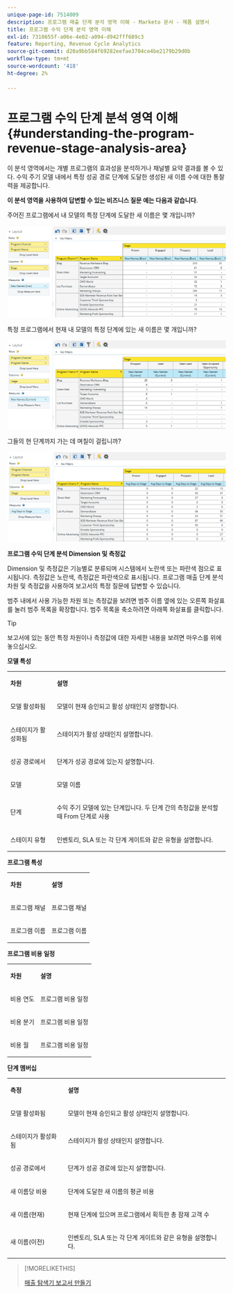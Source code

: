 ```yaml
---
unique-page-id: 7514009
description: 프로그램 매출 단계 분석 영역 이해 - Marketo 문서 - 제품 설명서
title: 프로그램 수익 단계 분석 영역 이해
exl-id: 7310655f-a06e-4e02-a094-d942fff689c3
feature: Reporting, Revenue Cycle Analytics
source-git-commit: d20a9bb584f69282eefae3704ce4be2179b29d0b
workflow-type: tm+mt
source-wordcount: '418'
ht-degree: 2%

---
```


# 프로그램 수익 단계 분석 영역 이해 {#understanding-the-program-revenue-stage-analysis-area}

이 분석 영역에서는 개별 프로그램의 효과성을 분석하거나 채널별 요약 결과를 볼 수 있다. 수익 주기 모델 내에서 특정 성공 경로 단계에 도달한 생성된 새 이름 수에 대한 통찰력을 제공합니다.

**이 분석 영역을 사용하여 답변할 수 있는 비즈니스 질문 예는 다음과 같습니다**.

주어진 프로그램에서 내 모델의 특정 단계에 도달한 새 이름은 몇 개입니까?

![](assets/one-3.png)

특정 프로그램에서 현재 내 모델의 특정 단계에 있는 새 이름은 몇 개입니까?

![](assets/two-3.png)

그들의 현 단계까지 가는 데 며칠이 걸립니까?

![](assets/three-3.png)

**프로그램 수익 단계 분석 Dimension 및 측정값**

Dimension 및 측정값은 기능별로 분류되며 시스템에서 노란색 또는 파란색 점으로 표시됩니다. 측정값은 노란색, 측정값은 파란색으로 표시됩니다. 프로그램 매출 단계 분석 차원 및 측정값을 사용하여 보고서의 특정 질문에 답변할 수 있습니다.

범주 내에서 사용 가능한 차원 또는 측정값을 보려면 범주 이름 옆에 있는 오른쪽 화살표를 눌러 범주 목록을 확장합니다. 범주 목록을 축소하려면 아래쪽 화살표를 클릭합니다.

>[!TIP]
>
>보고서에 있는 동안 특정 차원이나 측정값에 대한 자세한 내용을 보려면 마우스를 위에 놓으십시오.

**모델 특성**

<table> 
 <tbody> 
  <tr> 
   <td colspan="1" rowspan="1"><strong>차원</strong></td> 
   <td colspan="1" rowspan="1"><p><strong>설명</strong></p></td> 
  </tr> 
  <tr> 
   <td colspan="1" rowspan="1"><p>모델 활성화됨</p></td> 
   <td colspan="1" rowspan="1"><p>모델이 현재 승인되고 활성 상태인지 설명합니다.</p></td> 
  </tr> 
  <tr> 
   <td colspan="1" rowspan="1"><p>스테이지가 활성화됨</p></td> 
   <td colspan="1" rowspan="1"><p>스테이지가 활성 상태인지 설명합니다.</p></td> 
  </tr> 
  <tr> 
   <td colspan="1" rowspan="1"><p>성공 경로에서</p></td> 
   <td colspan="1" rowspan="1"><p>단계가 성공 경로에 있는지 설명합니다.</p></td> 
  </tr> 
  <tr> 
   <td colspan="1" rowspan="1"><p>모델</p></td> 
   <td colspan="1" rowspan="1"><p>모델 이름</p></td> 
  </tr> 
  <tr> 
   <td colspan="1" rowspan="1"><p>단계</p></td> 
   <td colspan="1" rowspan="1"><p>수익 주기 모델에 있는 단계입니다. 두 단계 간의 측정값을 분석할 때 From 단계로 사용</p></td> 
  </tr> 
  <tr> 
   <td colspan="1" rowspan="1"><p>스테이지 유형</p></td> 
   <td colspan="1" rowspan="1"><p>인벤토리, SLA 또는 각 단계 게이트와 같은 유형을 설명합니다.</p></td> 
  </tr> 
 </tbody> 
</table>

**프로그램 특성**

<table> 
 <tbody> 
  <tr> 
   <td colspan="1" rowspan="1"><p><strong>차원</strong></p></td> 
   <td colspan="1" rowspan="1"><p><strong>설명</strong></p></td> 
  </tr> 
  <tr> 
   <td colspan="1" rowspan="1"><p>프로그램 채널</p></td> 
   <td colspan="1" rowspan="1"><p>프로그램 채널</p></td> 
  </tr> 
  <tr> 
   <td colspan="1" rowspan="1"><p>프로그램 이름</p></td> 
   <td colspan="1" rowspan="1"><p>프로그램 이름</p></td> 
  </tr> 
 </tbody> 
</table>

**프로그램 비용 일정**

<table> 
 <tbody> 
  <tr> 
   <td colspan="1" rowspan="1"><p><strong>차원</strong></p></td> 
   <td colspan="1" rowspan="1"><p><strong>설명</strong></p></td> 
  </tr> 
  <tr> 
   <td colspan="1" rowspan="1"><p>비용 연도</p></td> 
   <td colspan="1" rowspan="1"><p>프로그램 비용 일정</p></td> 
  </tr> 
  <tr> 
   <td colspan="1" rowspan="1"><p>비용 분기</p></td> 
   <td colspan="1" rowspan="1"><p>프로그램 비용 일정</p></td> 
  </tr> 
  <tr> 
   <td colspan="1" rowspan="1"><p>비용 월</p></td> 
   <td colspan="1" rowspan="1"><p>프로그램 비용 일정</p></td> 
  </tr> 
 </tbody> 
</table>

**단계 멤버십**

<table> 
 <tbody> 
  <tr> 
   <td colspan="1" rowspan="1"><p><strong>측정</strong></p></td> 
   <td colspan="1" rowspan="1"><p><strong>설명</strong></p></td> 
  </tr> 
  <tr> 
   <td colspan="1" rowspan="1"><p>모델 활성화됨</p></td> 
   <td colspan="1" rowspan="1"><p>모델이 현재 승인되고 활성 상태인지 설명합니다.</p></td> 
  </tr> 
  <tr> 
   <td colspan="1" rowspan="1"><p>스테이지가 활성화됨</p></td> 
   <td colspan="1" rowspan="1"><p>스테이지가 활성 상태인지 설명합니다.</p></td> 
  </tr> 
  <tr> 
   <td colspan="1" rowspan="1"><p>성공 경로에서</p></td> 
   <td colspan="1" rowspan="1"><p>단계가 성공 경로에 있는지 설명합니다.</p></td> 
  </tr> 
  <tr> 
   <td colspan="1" rowspan="1"><p>새 이름당 비용</p></td> 
   <td colspan="1" rowspan="1"><p>단계에 도달한 새 이름의 평균 비용</p></td> 
  </tr> 
  <tr> 
   <td colspan="1" rowspan="1"><p>새 이름(현재)</p></td> 
   <td colspan="1" rowspan="1"><p>현재 단계에 있으며 프로그램에서 획득한 총 잠재 고객 수</p></td> 
  </tr> 
  <tr> 
   <td colspan="1" rowspan="1"><p>새 이름(이전)</p></td> 
   <td colspan="1" rowspan="1"><p>인벤토리, SLA 또는 각 단계 게이트와 같은 유형을 설명합니다.</p></td> 
  </tr> 
 </tbody> 
</table>

>[!MORELIKETHIS]
>
>[매출 탐색기 보고서 만들기](/help/marketo/product-docs/reporting/revenue-cycle-analytics/revenue-explorer/create-a-revenue-explorer-report.md)
